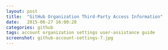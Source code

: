 ```yaml
---
layout: post
title:  "GitHub Organization Third-Party Access Information"
date:   2015-06-27 16:00:20
categories: github
tags: account organization settings user-assistance guide
screenshot: github-account-settings-7.jpg
---
```

